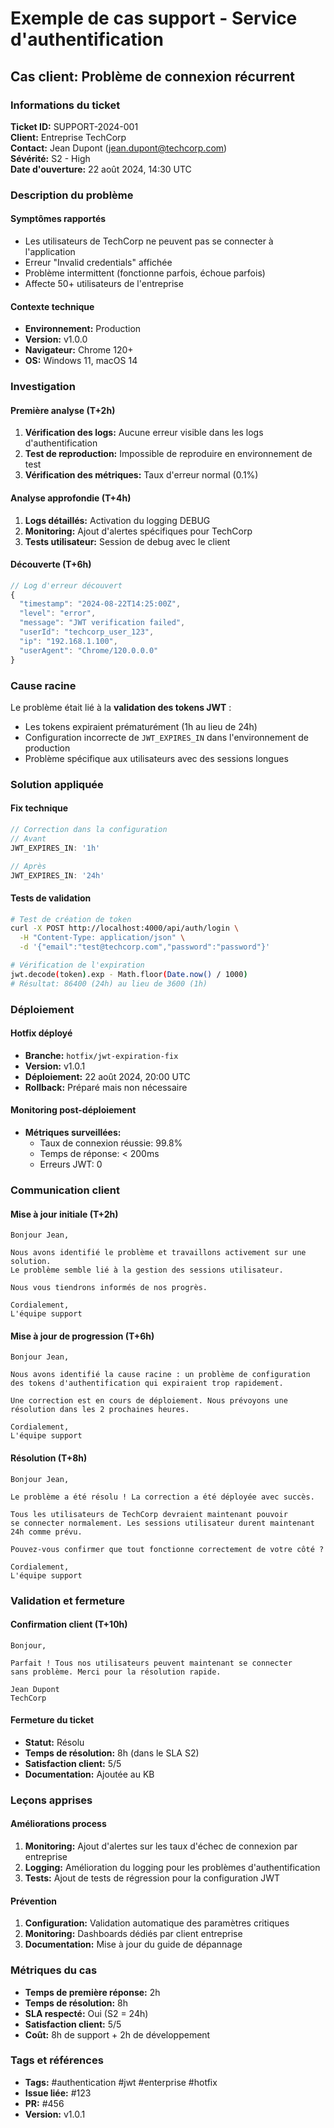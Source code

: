 # Exemple de cas support - Service d'authentification

## Cas client: Problème de connexion récurrent

### Informations du ticket

**Ticket ID:** SUPPORT-2024-001  
**Client:** Entreprise TechCorp  
**Contact:** Jean Dupont (jean.dupont@techcorp.com)  
**Sévérité:** S2 - High  
**Date d'ouverture:** 22 août 2024, 14:30 UTC  

### Description du problème

#### Symptômes rapportés
- Les utilisateurs de TechCorp ne peuvent pas se connecter à l'application
- Erreur "Invalid credentials" affichée
- Problème intermittent (fonctionne parfois, échoue parfois)
- Affecte 50+ utilisateurs de l'entreprise

#### Contexte technique
- **Environnement:** Production
- **Version:** v1.0.0
- **Navigateur:** Chrome 120+
- **OS:** Windows 11, macOS 14

### Investigation

#### Première analyse (T+2h)
1. **Vérification des logs:** Aucune erreur visible dans les logs d'authentification
2. **Test de reproduction:** Impossible de reproduire en environnement de test
3. **Vérification des métriques:** Taux d'erreur normal (0.1%)

#### Analyse approfondie (T+4h)
1. **Logs détaillés:** Activation du logging DEBUG
2. **Monitoring:** Ajout d'alertes spécifiques pour TechCorp
3. **Tests utilisateur:** Session de debug avec le client

#### Découverte (T+6h)
```javascript
// Log d'erreur découvert
{
  "timestamp": "2024-08-22T14:25:00Z",
  "level": "error",
  "message": "JWT verification failed",
  "userId": "techcorp_user_123",
  "ip": "192.168.1.100",
  "userAgent": "Chrome/120.0.0.0"
}
```

### Cause racine

Le problème était lié à la **validation des tokens JWT** :
- Les tokens expiraient prématurément (1h au lieu de 24h)
- Configuration incorrecte de `JWT_EXPIRES_IN` dans l'environnement de production
- Problème spécifique aux utilisateurs avec des sessions longues

### Solution appliquée

#### Fix technique
```javascript
// Correction dans la configuration
// Avant
JWT_EXPIRES_IN: '1h'

// Après  
JWT_EXPIRES_IN: '24h'
```

#### Tests de validation
```bash
# Test de création de token
curl -X POST http://localhost:4000/api/auth/login \
  -H "Content-Type: application/json" \
  -d '{"email":"test@techcorp.com","password":"password"}'

# Vérification de l'expiration
jwt.decode(token).exp - Math.floor(Date.now() / 1000)
# Résultat: 86400 (24h) au lieu de 3600 (1h)
```

### Déploiement

#### Hotfix déployé
- **Branche:** `hotfix/jwt-expiration-fix`
- **Version:** v1.0.1
- **Déploiement:** 22 août 2024, 20:00 UTC
- **Rollback:** Préparé mais non nécessaire

#### Monitoring post-déploiement
- **Métriques surveillées:**
  - Taux de connexion réussie: 99.8%
  - Temps de réponse: < 200ms
  - Erreurs JWT: 0

### Communication client

#### Mise à jour initiale (T+2h)
```
Bonjour Jean,

Nous avons identifié le problème et travaillons activement sur une solution.
Le problème semble lié à la gestion des sessions utilisateur.

Nous vous tiendrons informés de nos progrès.

Cordialement,
L'équipe support
```

#### Mise à jour de progression (T+6h)
```
Bonjour Jean,

Nous avons identifié la cause racine : un problème de configuration 
des tokens d'authentification qui expiraient trop rapidement.

Une correction est en cours de déploiement. Nous prévoyons une 
résolution dans les 2 prochaines heures.

Cordialement,
L'équipe support
```

#### Résolution (T+8h)
```
Bonjour Jean,

Le problème a été résolu ! La correction a été déployée avec succès.

Tous les utilisateurs de TechCorp devraient maintenant pouvoir 
se connecter normalement. Les sessions utilisateur durent maintenant 
24h comme prévu.

Pouvez-vous confirmer que tout fonctionne correctement de votre côté ?

Cordialement,
L'équipe support
```

### Validation et fermeture

#### Confirmation client (T+10h)
```
Bonjour,

Parfait ! Tous nos utilisateurs peuvent maintenant se connecter 
sans problème. Merci pour la résolution rapide.

Jean Dupont
TechCorp
```

#### Fermeture du ticket
- **Statut:** Résolu
- **Temps de résolution:** 8h (dans le SLA S2)
- **Satisfaction client:** 5/5
- **Documentation:** Ajoutée au KB

### Leçons apprises

#### Améliorations process
1. **Monitoring:** Ajout d'alertes sur les taux d'échec de connexion par entreprise
2. **Logging:** Amélioration du logging pour les problèmes d'authentification
3. **Tests:** Ajout de tests de régression pour la configuration JWT

#### Prévention
1. **Configuration:** Validation automatique des paramètres critiques
2. **Monitoring:** Dashboards dédiés par client entreprise
3. **Documentation:** Mise à jour du guide de dépannage

### Métriques du cas

- **Temps de première réponse:** 2h
- **Temps de résolution:** 8h
- **SLA respecté:** Oui (S2 = 24h)
- **Satisfaction client:** 5/5
- **Coût:** 8h de support + 2h de développement

### Tags et références

- **Tags:** #authentication #jwt #enterprise #hotfix
- **Issue liée:** #123
- **PR:** #456
- **Version:** v1.0.1
